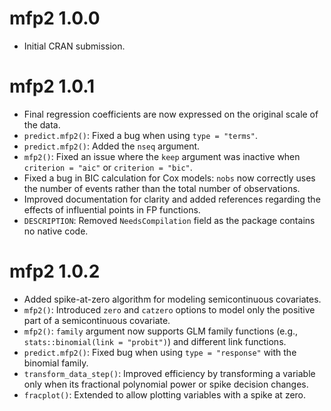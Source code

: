 # mfp2 1.0.0

* Initial CRAN submission.

# mfp2 1.0.1

* Final regression coefficients are now expressed on the original scale of the data.
* `predict.mfp2()`: Fixed a bug when using `type = "terms"`.
* `predict.mfp2()`: Added the `nseq` argument.
* `mfp2()`: Fixed an issue where the `keep` argument was inactive when `criterion = "aic"` or `criterion = "bic"`.
* Fixed a bug in BIC calculation for Cox models: `nobs` now correctly uses the number of events rather than the total number of observations.
* Improved documentation for clarity and added references regarding the effects of influential points in FP functions.
* `DESCRIPTION`: Removed `NeedsCompilation` field as the package contains no native code.

# mfp2 1.0.2
* Added spike-at-zero algorithm for modeling semicontinuous covariates.  
* `mfp2()`: Introduced `zero` and `catzero` options to model only the positive part of a semicontinuous covariate.  
* `mfp2()`: `family` argument now supports GLM family functions (e.g., `stats::binomial(link = "probit")`) and different link functions.  
* `predict.mfp2()`: Fixed bug when using `type = "response"` with the binomial family.  
* `transform_data_step()`: Improved efficiency by transforming a variable only when its fractional polynomial power or spike decision changes.
* `fracplot()`: Extended to allow plotting variables with a spike at zero. 
